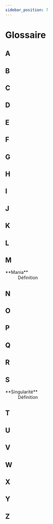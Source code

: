```yaml
---
sidebar_position: 7
---
```


# Glossaire

## A

## B

## C

## D

## E

## F

## G

## H

## I

## J

## K

## L

## M

<dl>
  <dt>**Mania**</dt>
  <dd>Définition</dd>
</dl>

## N

## O

## P

## Q

## R

## S

<dl>
  <dt>**Singularité**</dt>
  <dd>Définition</dd>
</dl>

## T

## U

## V

## W

## X

## Y

## Z